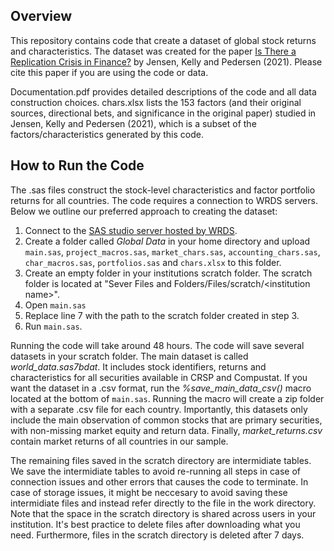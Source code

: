 ## Overview
This repository contains code that create a dataset of global stock returns and characteristics. The dataset was created for the paper [Is There a Replication Crisis in Finance?](https://papers.ssrn.com/sol3/papers.cfm?abstract_id=3774514) by Jensen, Kelly and Pedersen (2021). Please cite this paper if you are using the code or data.

Documentation.pdf provides detailed descriptions of the code and all data construction choices. chars.xlsx lists the 153 factors (and their original sources, directional bets, and significance in the original paper) studied in Jensen, Kelly and Pedersen (2021), which is a subset of the factors/characteristics generated by this code.

## How to Run the Code
The .sas files construct the stock-level characteristics and factor portfolio returns for all countries. The code requires a connection to WRDS servers. Below we outline our preferred approach to creating the dataset:

1. Connect to the [SAS studio server hosted by WRDS](https://wrds-cloud.wharton.upenn.edu/SASStudio/index?locale=en_US).  
2. Create a folder called _Global Data_ in your home directory and upload `main.sas`, `project_macros.sas`, `market_chars.sas`, `accounting_chars.sas`, `char_macros.sas`, `portfolios.sas` and `chars.xlsx` to this folder.
3. Create an empty folder in your institutions scratch folder. The scratch folder is located at "Sever Files and Folders/Files/scratch/\<institution name\>".
4. Open `main.sas` 
5. Replace line 7 with the path to the scratch folder created in step 3. 
6. Run `main.sas`. 

Running the code will take around 48 hours. The code will save several datasets in your scratch folder. The main dataset is called _world_data.sas7bdat_. It includes stock identifiers, returns and characteristics for all securities available in CRSP and Compustat. If you want the dataset in a .csv format, run the _%save_main_data_csv()_ macro located at the bottom of `main.sas`. Running the macro will create a zip folder with a separate .csv file for each country. Importantly, this datasets only include the main observation of common stocks that are primary securities, with non-missing market equity and return data. Finally, _market_returns.csv_ contain market returns of all countries in our sample. 

The remaining files saved in the scratch directory are intermidiate tables. We save the intermidiate tables to avoid re-running all steps in case of connection issues and other errors that causes the code to terminate. In case of storage issues, it might be neccesary to avoid saving these intermidiate files and instead refer directly to the file in the work directory. 
Note that the space in the scratch directory is shared across users in your institution. It's best practice to delete files after downloading what you need. Furthermore, files in the scratch directory is deleted after 7 days.

